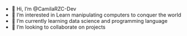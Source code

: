 - 👋 Hi, I’m @CamilaRZC-Dev
- 👀 I’m interested in  Learn
 manipulating computers
 to conquer the world
- 🌱 I’m currently learning  data science and programming language
- 💞️ I’m looking to collaborate on projects
 

<!---
CamilaRZC-Dev/CamilaRZC-Dev is a ✨ special ✨ 
